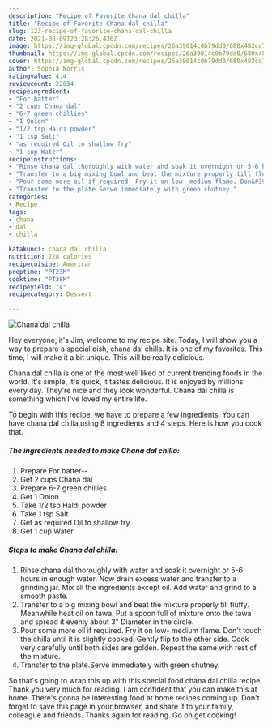 ```yaml
---
description: "Recipe of Favorite Chana dal chilla"
title: "Recipe of Favorite Chana dal chilla"
slug: 123-recipe-of-favorite-chana-dal-chilla
date: 2021-08-09T23:28:26.436Z
image: https://img-global.cpcdn.com/recipes/26a39014c0b79dd0/680x482cq70/chana-dal-chilla-recipe-main-photo.jpg
thumbnail: https://img-global.cpcdn.com/recipes/26a39014c0b79dd0/680x482cq70/chana-dal-chilla-recipe-main-photo.jpg
cover: https://img-global.cpcdn.com/recipes/26a39014c0b79dd0/680x482cq70/chana-dal-chilla-recipe-main-photo.jpg
author: Sophia Norris
ratingvalue: 4.4
reviewcount: 22034
recipeingredient:
- "For batter"
- "2 cups Chana dal"
- "6-7 green chillies"
- "1 Onion"
- "1/2 tsp Haldi powder"
- "1 tsp Salt"
- "as required Oil to shallow fry"
- "1 cup Water"
recipeinstructions:
- "Rinse chana dal thoroughly with water and soak it overnight or 5-6 hours in enough water. Now drain excess water and transfer to a grinding jar. Mix all the ingredients except oil. Add water and grind to a smooth paste."
- "Transfer to a big mixing bowl and beat the mixture properly till fluffy. Meanwhile heat oil on tawa. Put a spoon full of mixture onto the tawa and spread it evenly about 3&#34; Diameter in the circle."
- "Pour some more oil if required. Fry it on low- medium flame. Don&#39;t touch the chilla until it is slightly cooked. Gently flip to the other side. Cook very carefully until both sides are golden. Repeat the same with rest of the mixture."
- "Transfer to the plate.Serve immediately with green chutney."
categories:
- Recipe
tags:
- chana
- dal
- chilla

katakunci: chana dal chilla 
nutrition: 228 calories
recipecuisine: American
preptime: "PT23M"
cooktime: "PT38M"
recipeyield: "4"
recipecategory: Dessert

---
```



![Chana dal chilla](https://img-global.cpcdn.com/recipes/26a39014c0b79dd0/680x482cq70/chana-dal-chilla-recipe-main-photo.jpg)

Hey everyone, it's Jim, welcome to my recipe site. Today, I will show you a way to prepare a special dish, chana dal chilla. It is one of my favorites. This time, I will make it a bit unique. This will be really delicious.



Chana dal chilla is one of the most well liked of current trending foods in the world. It's simple, it's quick, it tastes delicious. It is enjoyed by millions every day. They're nice and they look wonderful. Chana dal chilla is something which I've loved my entire life.


To begin with this recipe, we have to prepare a few ingredients. You can have chana dal chilla using 8 ingredients and 4 steps. Here is how you cook that.

<!--inarticleads1-->

##### The ingredients needed to make Chana dal chilla:

1. Prepare For batter--
1. Get 2 cups Chana dal
1. Prepare 6-7 green chillies
1. Get 1 Onion
1. Take 1/2 tsp Haldi powder
1. Take 1 tsp Salt
1. Get as required Oil to shallow fry
1. Get 1 cup Water




<!--inarticleads2-->

##### Steps to make Chana dal chilla:

1. Rinse chana dal thoroughly with water and soak it overnight or 5-6 hours in enough water. Now drain excess water and transfer to a grinding jar. Mix all the ingredients except oil. Add water and grind to a smooth paste.
1. Transfer to a big mixing bowl and beat the mixture properly till fluffy. Meanwhile heat oil on tawa. Put a spoon full of mixture onto the tawa and spread it evenly about 3&#34; Diameter in the circle.
1. Pour some more oil if required. Fry it on low- medium flame. Don&#39;t touch the chilla until it is slightly cooked. Gently flip to the other side. Cook very carefully until both sides are golden. Repeat the same with rest of the mixture.
1. Transfer to the plate.Serve immediately with green chutney.




So that's going to wrap this up with this special food chana dal chilla recipe. Thank you very much for reading. I am confident that you can make this at home. There's gonna be interesting food at home recipes coming up. Don't forget to save this page in your browser, and share it to your family, colleague and friends. Thanks again for reading. Go on get cooking!
